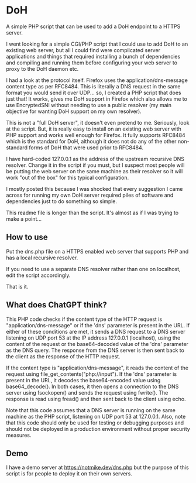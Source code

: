 # DoH

A simple PHP script that can be used to add a DoH endpoint to a HTTPS server.

I went looking for a simple CGI/PHP script that I could use to add DoH to an existing web server, but all I could find were complicated server applications and things that required installing a bunch of dependencies and compiling and running them before configuring your web server to proxy to the DoH daemon etc.

I had a look at the protocol itself. Firefox uses the application/dns-message content type as per RFC8484. This is literally a DNS request in the same format you would send it over UDP... so, I created a PHP script that does just that! It works, gives me DoH support in Firefox which also allows me to use EncryptedSNI without needing to use a public resolver (my main objective for wanting DoH support on my own resolver).

This is not a "full DoH server", it doesn't even pretend to me. Seriously, look at the script. But, it is really easy to install on an existing web server with PHP support and works well enough for Firefox. It fully supports RFC8484 which is the standard for DoH, although it does not do any of the other non-standard forms of DoH that were used prior to RFC8484.

I have hard-coded 127.0.0.1 as the address of the upstream recursive DNS resolver. Change it in the script if you must, but I suspect most people will be putting the web server on the same machine as their resolver so it will work "out of the box" for this typical configuration.

I mostly posted this because I was shocked that every suggestion I came across for running my own DoH server required piles of software and dependencies just to do something so simple.

This readme file is longer than the script. It's almost as if I was trying to make a point...

## How to use

Put the dns.php file on a HTTPS enabled web server that supports PHP and has a local recursive resolver.

If you need to use a separate DNS resolver rather than one on localhost, edit the script accordingly.

That is it.

## What does ChatGPT think?

This PHP code checks if the content type of the HTTP request is "application/dns-message" or if the 'dns' parameter is present in the URL. If either of these conditions are met, it sends a DNS request to a DNS server listening on UDP port 53 at the IP address 127.0.0.1 (localhost), using the content of the request or the base64-decoded value of the 'dns' parameter as the DNS query. The response from the DNS server is then sent back to the client as the response of the HTTP request.

If the content type is "application/dns-message", it reads the content of the request using file_get_contents("php://input"). If the 'dns' parameter is present in the URL, it decodes the base64-encoded value using base64_decode(). In both cases, it then opens a connection to the DNS server using fsockopen() and sends the request using fwrite(). The response is read using fread() and then sent back to the client using echo.

Note that this code assumes that a DNS server is running on the same machine as the PHP script, listening on UDP port 53 at 127.0.0.1. Also, note that this code should only be used for testing or debugging purposes and should not be deployed in a production environment without proper security measures.

## Demo

I have a demo server at https://notmike.dev/dns.php but the purpose of this script is for people to deploy it on their own servers.
